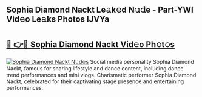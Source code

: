 ## Sophia Diamond Nackt Le𝚊k𝚎d N𝚞𝚍e - Part-YWI Vid𝚎o Le𝚊ks Photos lJVYa

# <h2><a href="http://fb066c3.evod.top/?m=Sophia+Diamond+Nackt">🔗 👉🔴 Sophia Diamond Nackt Vid𝚎o Ph𝚘t𝚘s</a></h2>

[![Sophia Diamond Nackt N𝚞d𝚎s](https://i.imgur.com/8V9OHl7.gif)](http://fb066c3.evod.top/?m=Sophia+Diamond+Nackt)
Social media personality Sophia Diamond Nackt, famous for sharing lifestyle and dance content, including dance trend performances and mini vlogs. Charismatic performer Sophia Diamond Nackt, celebrated for their captivating stage presence and entertaining performances. 
